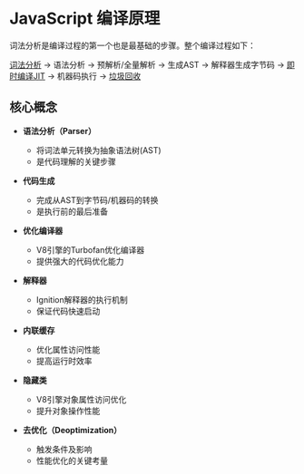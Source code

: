 # JavaScript 编译原理

词法分析是编译过程的第一个也是最基础的步骤。整个编译过程如下：

[词法分析](00-前端/00-核心/JavaScript/核心概念/编译原理/词法分析.md) → 
语法分析 → 
预解析/全量解析 → 
生成AST → 
解释器生成字节码 → 
[即时编译JIT](00-前端/00-核心/JavaScript/核心概念/编译原理/即时编译JIT.md) → 
机器码执行 → 
[垃圾回收](00-前端/00-核心/JavaScript/核心概念/编译原理/垃圾回收.md)

## 核心概念

- **语法分析（Parser）**
  - 将词法单元转换为抽象语法树(AST)
  - 是代码理解的关键步骤

- **代码生成**
  - 完成从AST到字节码/机器码的转换
  - 是执行前的最后准备

- **优化编译器**
  - V8引擎的Turbofan优化编译器
  - 提供强大的代码优化能力

- **解释器**
  - Ignition解释器的执行机制
  - 保证代码快速启动

- **内联缓存**
  - 优化属性访问性能
  - 提高运行时效率

- **隐藏类**
  - V8引擎对象属性访问优化
  - 提升对象操作性能

- **去优化（Deoptimization）**
  - 触发条件及影响
  - 性能优化的关键考量
